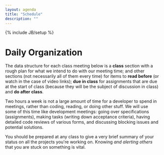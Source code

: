 ```yaml
---
layout: agenda
title: "Schedule"
description: ""
---
```

{% include JB/setup %}

# Daily Organization #

The data structure for each class meeting below is a **class** section with a rough plan for what we intend to do with our meeting time; and other sections (not necessarily all of them every time) for items to **read before** (or watch in the case of video links); **due in class** for assignments that are due at the start of class (because they will be the subject of discussion in class) and **do after class**.

Two hours a week is not a large amount of time for a developer to spend in meetings, rather than coding, reading, or doing other stuff. We will use some of this time like development meetings: going over specifications (assignments), making tasks (writing down acceptance criteria), having detailed code reviews of various forms, and discussing blocking issues and potential solutions.

You should be prepared at any class to give a very brief summary of your status on all the projects you're working on. Knowing *and alerting others* that you are stuck on something is vital.
